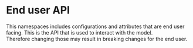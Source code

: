 # End user API

This namespaces includes configurations and attributes that are end user facing. This is the API that is used to interact with the model.  
Therefore changing those may result in breaking changes for the end user.  